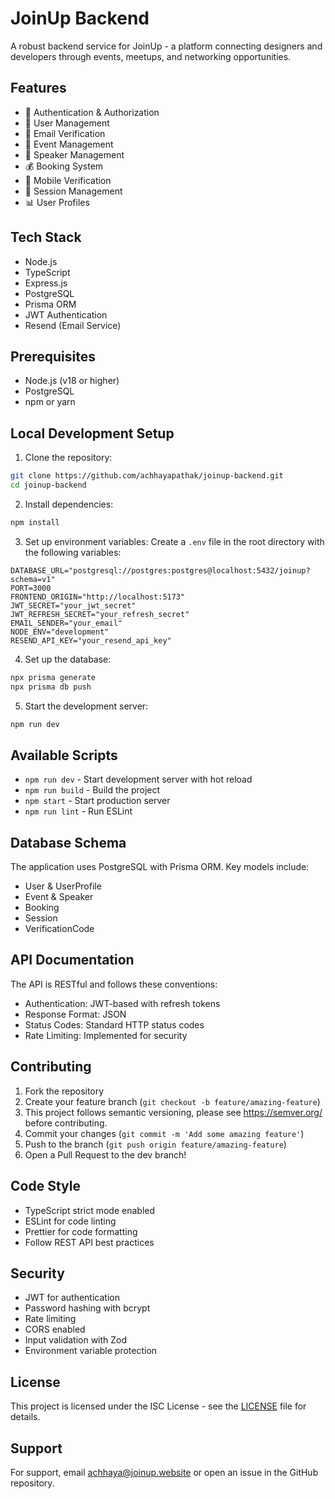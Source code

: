 # JoinUp Backend

A robust backend service for JoinUp - a platform connecting designers and developers through events, meetups, and networking opportunities.

## Features

- 🔐 Authentication & Authorization
- 👥 User Management
- 📧 Email Verification
- 🎫 Event Management
- 🎤 Speaker Management
- 💰 Booking System
- 📱 Mobile Verification
- 🔄 Session Management
- 📊 User Profiles

## Tech Stack

- Node.js
- TypeScript
- Express.js
- PostgreSQL
- Prisma ORM
- JWT Authentication
- Resend (Email Service)

## Prerequisites

- Node.js (v18 or higher)
- PostgreSQL
- npm or yarn

## Local Development Setup

1. Clone the repository:
```bash
git clone https://github.com/achhayapathak/joinup-backend.git
cd joinup-backend
```

2. Install dependencies:
```bash
npm install
```

3. Set up environment variables:
Create a `.env` file in the root directory with the following variables:
```env
DATABASE_URL="postgresql://postgres:postgres@localhost:5432/joinup?schema=v1"
PORT=3000
FRONTEND_ORIGIN="http://localhost:5173"
JWT_SECRET="your_jwt_secret"
JWT_REFRESH_SECRET="your_refresh_secret"
EMAIL_SENDER="your_email"
NODE_ENV="development"
RESEND_API_KEY="your_resend_api_key"
```

4. Set up the database:
```bash
npx prisma generate
npx prisma db push
```

5. Start the development server:
```bash
npm run dev
```

## Available Scripts

- `npm run dev` - Start development server with hot reload
- `npm run build` - Build the project
- `npm start` - Start production server
- `npm run lint` - Run ESLint

## Database Schema

The application uses PostgreSQL with Prisma ORM. Key models include:

- User & UserProfile
- Event & Speaker
- Booking
- Session
- VerificationCode

## API Documentation

The API is RESTful and follows these conventions:

- Authentication: JWT-based with refresh tokens
- Response Format: JSON
- Status Codes: Standard HTTP status codes
- Rate Limiting: Implemented for security

## Contributing

1. Fork the repository
2. Create your feature branch (`git checkout -b feature/amazing-feature`)
3. This project follows semantic versioning, please see https://semver.org/ before contributing.
4. Commit your changes (`git commit -m 'Add some amazing feature'`)
5. Push to the branch (`git push origin feature/amazing-feature`)
6. Open a Pull Request to the dev branch!

## Code Style

- TypeScript strict mode enabled
- ESLint for code linting
- Prettier for code formatting
- Follow REST API best practices

## Security

- JWT for authentication
- Password hashing with bcrypt
- Rate limiting
- CORS enabled
- Input validation with Zod
- Environment variable protection

## License

This project is licensed under the ISC License - see the [LICENSE](LICENSE) file for details.

## Support

For support, email achhaya@joinup.website or open an issue in the GitHub repository. 